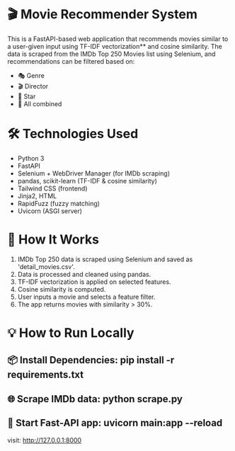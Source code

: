 # 🎬 Movie Recommender System

This is a FastAPI-based web application that recommends movies similar to a user-given input using TF-IDF vectorization** and cosine similarity. The data is scraped from the IMDb Top 250 Movies list using Selenium, and recommendations can be filtered based on:
- 🎭 Genre
- 🎬 Director
- 🌟 Star
- 🧠 All combined

# 🛠️ Technologies Used

- Python 3
- FastAPI
- Selenium + WebDriver Manager (for IMDb scraping)
- pandas, scikit-learn (TF-IDF & cosine similarity)
- Tailwind CSS (frontend)
- Jinja2, HTML
- RapidFuzz (fuzzy matching)
- Uvicorn (ASGI server)

# 🚀 How It Works

1. IMDb Top 250 data is scraped using Selenium and saved as 'detail_movies.csv'.
2. Data is processed and cleaned using pandas.
3. TF-IDF vectorization is applied on selected features.
4. Cosine similarity is computed.
5. User inputs a movie and selects a feature filter.
6. The app returns movies with similarity > 30%.

# 💡 How to Run Locally

 ## 📦 Install Dependencies: pip install -r requirements.txt
 ## 🌐 Scrape IMDb data: python scrape.py
 ## 🚀 Start Fast-API app: uvicorn main:app --reload
 visit: http://127.0.0.1:8000
